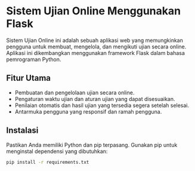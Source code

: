 # Sistem Ujian Online Menggunakan Flask

Sistem Ujian Online ini adalah sebuah aplikasi web yang memungkinkan pengguna untuk membuat, mengelola, dan mengikuti ujian secara online. Aplikasi ini dikembangkan menggunakan framework Flask dalam bahasa pemrograman Python.

## Fitur Utama

- Pembuatan dan pengelolaan ujian secara online.
- Pengaturan waktu ujian dan aturan ujian yang dapat disesuaikan.
- Penilaian otomatis dan hasil ujian yang tersedia segera setelah selesai.
- Antarmuka pengguna yang responsif dan ramah pengguna.

## Instalasi

Pastikan Anda memiliki Python dan pip terpasang. Gunakan pip untuk menginstal dependensi yang dibutuhkan:

```bash
pip install -r requirements.txt
